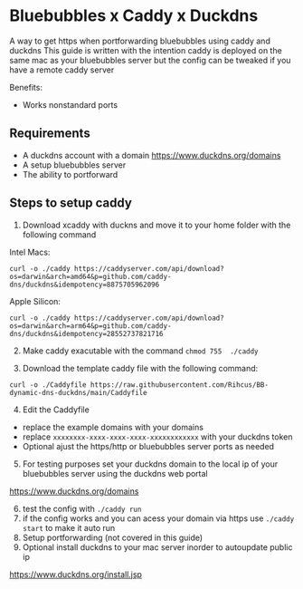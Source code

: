 # Bluebubbles x Caddy x Duckdns
A way to get https when portforwarding bluebubbles using caddy and duckdns
This guide is written with the intention caddy is deployed on the same mac as your bluebubbles server but the config can be tweaked if you have a remote caddy server

Benefits:
- Works nonstandard ports

## Requirements
- A duckdns account with a domain https://www.duckdns.org/domains
- A setup bluebubbles server
- The ability to portforward

## Steps to setup caddy
1. Download xcaddy with duckns and move it to your home folder with the following command

Intel Macs:

`curl -o ./caddy https://caddyserver.com/api/download?os=darwin&arch=amd64&p=github.com/caddy-dns/duckdns&idempotency=8875705962096`

Apple Silicon:

`curl -o ./caddy https://caddyserver.com/api/download?os=darwin&arch=arm64&p=github.com/caddy-dns/duckdns&idempotency=28552737821716`

2. Make caddy exacutable with the command `chmod 755  ./caddy`

3. Download the template caddy file with the following command:

`curl -o ./Caddyfile https://raw.githubusercontent.com/Rihcus/BB-dynamic-dns-duckdns/main/Caddyfile`

4. Edit the Caddyfile
- replace the example domains with your domains
- replace `xxxxxxxx-xxxx-xxxx-xxxx-xxxxxxxxxxxx` with your duckdns token
- Optional ajust the https/http or bluebubbles server ports as needed

5. For testing purposes set your duckdns domain to the local ip of your bluebubbles server using the duckdns web portal

https://www.duckdns.org/domains

6. test the config with `./caddy run`
7. if the config works and you can acess your domain via https use `./caddy start` to make it auto run
8. Setup portforwarding (not covered in this guide)
9. Optional install duckdns to your mac server inorder to autoupdate public ip

https://www.duckdns.org/install.jsp
